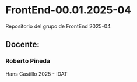 # FrontEnd-00.01.2025-04
Repositorio del grupo de FrontEnd 2025-04

## Docente:
### Roberto Pineda

Hans Castillo
2025 - IDAT